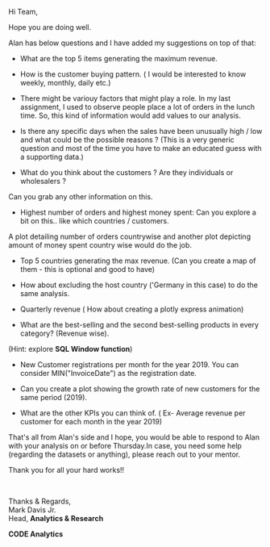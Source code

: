 Hi Team,

Hope you are doing well.

Alan has below questions and I have added my suggestions on top of that:

* What are the top 5 items generating the maximum revenue.

* How is the customer buying pattern.
( I would be interested to know weekly, monthly, daily etc.)

- There might be variouy factors that might play a role. In my last assignment, I used to observe people place a lot of orders in the lunch time. So, this kind of information would add values to our analysis.

* Is there any specific days when the sales have been unusually high / low and what could be the possible reasons ? (This is a very generic question and most of the time you have to make an educated guess with a supporting data.)

* What do you think about the customers ? Are they individuals or wholesalers ?

Can you grab any other information on this.

* Highest number of orders and highest money spent: Can you explore a bit on this.. like which countries / customers.
 
A plot detailing number of orders countrywise and another plot depicting amount of money spent country wise would do the job. 

* Top 5 countries generating the max revenue.
(Can you create a map of them - this is optional and good to have)

- How about excluding the host country ('Germany in this case) to do the same analysis. 

* Quarterly revenue ( How about creating a plotly express animation)

* What are the best-selling and the second best-selling products in every category? (Revenue wise).

(Hint: explore **SQL Window function**)

* New Customer registrations per month for the year 2019.
You can consider MIN("InvoiceDate") as the registration date.

* Can you create a plot showing the growth rate of new customers for the same period (2019).

* What are the other KPIs you can think of.
( Ex- Average revenue per customer for each month in the year 2019)


That's all from Alan's side and I hope, you would be able to respond to Alan with your analysis on or before Thursday.In case, you need some help (regarding the datasets or anything), please reach out to your mentor. 

Thank you for all your hard works!!


<br>

Thanks & Regards,\
Mark Davis Jr.\
Head, **Analytics & Research**

**CODE Analytics**

